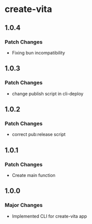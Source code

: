 # create-vita

## 1.0.4

### Patch Changes

- Fixing bun incompatibility

## 1.0.3

### Patch Changes

- change publish script in cli-deploy

## 1.0.2

### Patch Changes

- correct pub:release script

## 1.0.1

### Patch Changes

- Create main function

## 1.0.0

### Major Changes

- Implemented CLI for create-vita app
